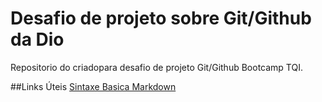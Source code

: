 # Desafio de projeto sobre Git/Github da Dio
Repositorio do criadopara desafio de projeto Git/Github Bootcamp TQI.

##Links Úteis
[Sintaxe Basica Markdown](https://www.markdownguide.org/basic-syntax/)
